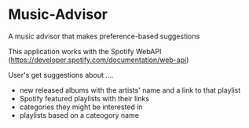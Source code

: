 # Music-Advisor
A music advisor that makes preference-based suggestions 

This application works with the Spotify WebAPI (https://developer.spotify.com/documentation/web-api)

User's get suggestions about .... 
- new released albums with the artists' name and a link to that playlist
- Spotify featured playlists with their links
- categories they might be interested in
- playlists based on a cateogory name
